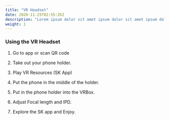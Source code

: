 ```yaml
---
title: "VR Headset"
date: 2020-11-25T02:55:35Z
description: "Lorem ipsum dolor sit amet ipsum dolor sit amet ipsum dolor sit amet"
weight: 1
---
```


### Using the VR Headset

1. Go to app or scan QR code

2. Take out your phone holder.

3. Play VR Resources (SK App)

4. Put the phone in the middle of the holder.

5. Put in the phone holder into the VRBox.

6. Adjust Focal length and IPD.

7. Explore the SK app and Enjoy.
